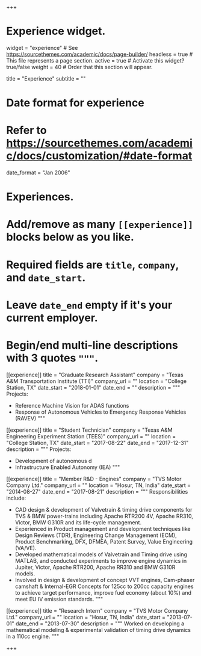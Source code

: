 +++
# Experience widget.
widget = "experience"  # See https://sourcethemes.com/academic/docs/page-builder/
headless = true  # This file represents a page section.
active = true  # Activate this widget? true/false
weight = 40  # Order that this section will appear.

title = "Experience"
subtitle = ""

# Date format for experience
#   Refer to https://sourcethemes.com/academic/docs/customization/#date-format
date_format = "Jan 2006"

# Experiences.
#   Add/remove as many `[[experience]]` blocks below as you like.
#   Required fields are `title`, `company`, and `date_start`.
#   Leave `date_end` empty if it's your current employer.
#   Begin/end multi-line descriptions with 3 quotes `"""`.
[[experience]]
  title = "Graduate Research Assistant"
  company = "Texas A&M Transportation Institute (TTI)"
  company_url = ""
  location = "College Station, TX"
  date_start = "2018-01-01"
  date_end = ""
  description = """
  Projects:
  
  * Reference Machine Vision for ADAS functions
  * Response of Autonomous Vehicles to Emergency Response Vehicles (RAVEV)
  """

[[experience]]
  title = "Student Technician"
  company = "Texas A&M Engineering Experiment Station (TEES)"
  company_url = ""
  location = "College Station, TX"
  date_start = "2017-08-22"
  date_end = "2017-12-31"
  description = """
  Projects:

  * Development of autonomous d
  * Infrastructure Enabled Autonomy (IEA)
  """

[[experience]]
  title = "Member R&D - Engines"
  company = "TVS Motor Company Ltd."
  company_url = ""
  location = "Hosur, TN, India"
  date_start = "2014-08-27"
  date_end = "2017-08-21"
  description = """
  Responsibilities include:
  
  * CAD design & development of Valvetrain & timing drive components for TVS & BMW power-trains including Apache RTR200 4V, Apache RR310, Victor, BMW G310R and its life-cycle management.
  * Experienced in Product management and development techniques like Design Reviews (TDR), Engineering Change Management (ECM), Product Benchmarking, DFX, DFMEA, Patent Survey, Value Engineering (VA/VE).
  * Developed mathematical models of Valvetrain and Timing drive using MATLAB, and conducted experiments to improve engine dynamics in Jupiter, Victor, Apache RTR200, Apache RR310 and BMW G310R models.
  * Involved in design & development of concept VVT engines, Cam-phaser camshaft & Internal-EGR Concepts for 125cc to 200cc capacity engines to achieve target performance, improve fuel economy (about 10%) and meet EU IV emission standards.
  """

[[experience]]
  title = "Research Intern"
  company = "TVS Motor Company Ltd."
  company_url = ""
  location = "Hosur, TN, India"
  date_start = "2013-07-01"
  date_end = "2013-07-30"
  description = """
  Worked on developing a mathematical modeling & experimental validation of timing drive dynamics in a 110cc engine.
  """

+++
